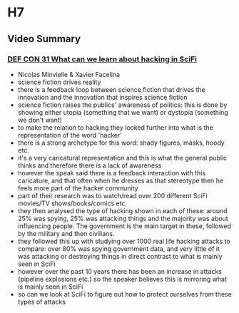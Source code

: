 # H7


## Video Summary


### [DEF CON 31 What can we learn about hacking in SciFi](https://www.youtube.com/watch?v=psBN9wTZhXk)


- Nicolas Minvielle & Xavier Facelina
- science fiction drives reality
- there is a feedback loop between science fiction that drives the innovation and the innovation that inspires science fiction
- science fiction raises the publics' awareness of politics: this is done by showing either utopia (something that we want) or dystopia (something we don't want)
- to make the relation to hacking they looked further into what is the representation of the word 'hacker'
- there is a strong archetype for this word: shady figures, masks, hoody etc.
- it's a very caricatural representation and this is what the general public thinks and therefore there is a lack of awareness
- however the speak said there is a feedback interaction with this caricature, and that often when he dresses as that stereotype then he feels more part of the hacker community
- part of their research was to watch/read over 200 different SciFi movies/TV shows/books/comics etc.
- they then analysed the type of hacking shown in each of these: around 25% was spying, 25% was attacking things and the majority was about influencing people. The government is the main target in these, followed by the military and then civilians.
- they followed this up with studying over 1000 real life hacking attacks to compare: over 80% was spying government data, and very little of it was attacking or destroying things in direct contrast to what is mainly seen in SciFi
- however over the past 10 years there has been an increase in attacks (pipeline explosions etc.) so the speaker believes this is mirroring what is mainly seen in SciFi
- so can we look at SciFi to figure out how to protect ourselves from these types of attacks
